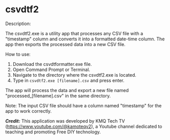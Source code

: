 # csvdtf2
 
Description:

The csvdtf2.exe is a utility app that processes any CSV file with a "timestamp" column and converts it into a formatted date-time column. The app then exports the processed data into a new CSV file.

How to use:

1. Download the csvdtformatter.exe file.
2. Open Command Prompt or Terminal.
3. Navigate to the directory where the csvdtf2.exe is located.
4. Type in ```csvdtf2.exe [filename].csv``` and press enter.

The app will process the data and export a new file named "processed_[filename].csv" in the same directory.

Note: The input CSV file should have a column named "timestamp" for the app to work correctly.

***Credit:*** This application was developed by KMQ Tech TV (https://www.youtube.com/@kamoteqv2), a Youtube channel dedicated to teaching and promoting Free DIY technology.

